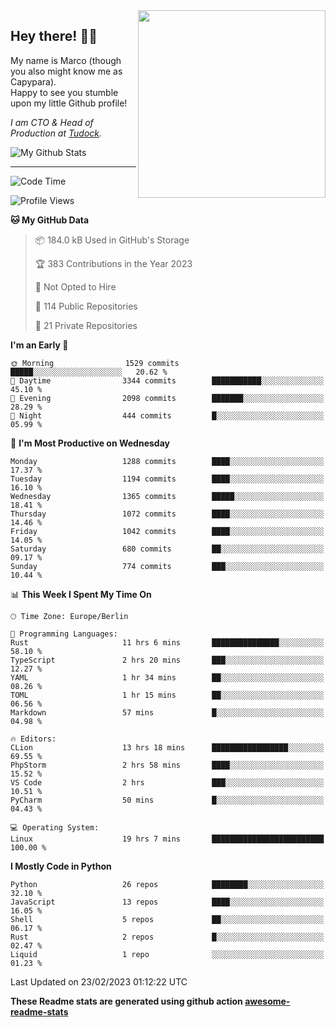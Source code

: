 <img src="https://capypara.de/para_logo.png?a=13" align="right" width="300">

## Hey there! 👋🙃
My name is Marco (though you also might know me as Capypara).  
Happy to see you stumble upon my little Github profile!

*I am CTO & Head of Production at <a href="http://tudock.de">Tudock</a>.*


![My Github Stats](https://github-readme-stats.vercel.app/api?username=theCapypara&show_icons=true&title_color=8ea106&text_color=ffffff&icon_color=8ea106&bg_color=2F343F&hide_border=1)

---
<!--START_SECTION:waka-->
![Code Time](http://img.shields.io/badge/Code%20Time-2%2C158%20hrs%2034%20mins-blue)

![Profile Views](http://img.shields.io/badge/Profile%20Views-3-blue)

**🐱 My GitHub Data** 

> 📦 184.0 kB Used in GitHub's Storage 
 > 
> 🏆 383 Contributions in the Year 2023
 > 
> 🚫 Not Opted to Hire
 > 
> 📜 114 Public Repositories 
 > 
> 🔑 21 Private Repositories 
 > 
**I'm an Early 🐤** 

```text
🌞 Morning                1529 commits        █████░░░░░░░░░░░░░░░░░░░░   20.62 % 
🌆 Daytime                3344 commits        ███████████░░░░░░░░░░░░░░   45.10 % 
🌃 Evening                2098 commits        ███████░░░░░░░░░░░░░░░░░░   28.29 % 
🌙 Night                  444 commits         █░░░░░░░░░░░░░░░░░░░░░░░░   05.99 % 
```
📅 **I'm Most Productive on Wednesday** 

```text
Monday                   1288 commits        ████░░░░░░░░░░░░░░░░░░░░░   17.37 % 
Tuesday                  1194 commits        ████░░░░░░░░░░░░░░░░░░░░░   16.10 % 
Wednesday                1365 commits        █████░░░░░░░░░░░░░░░░░░░░   18.41 % 
Thursday                 1072 commits        ████░░░░░░░░░░░░░░░░░░░░░   14.46 % 
Friday                   1042 commits        ████░░░░░░░░░░░░░░░░░░░░░   14.05 % 
Saturday                 680 commits         ██░░░░░░░░░░░░░░░░░░░░░░░   09.17 % 
Sunday                   774 commits         ███░░░░░░░░░░░░░░░░░░░░░░   10.44 % 
```


📊 **This Week I Spent My Time On** 

```text
🕑︎ Time Zone: Europe/Berlin

💬 Programming Languages: 
Rust                     11 hrs 6 mins       ███████████████░░░░░░░░░░   58.10 % 
TypeScript               2 hrs 20 mins       ███░░░░░░░░░░░░░░░░░░░░░░   12.27 % 
YAML                     1 hr 34 mins        ██░░░░░░░░░░░░░░░░░░░░░░░   08.26 % 
TOML                     1 hr 15 mins        ██░░░░░░░░░░░░░░░░░░░░░░░   06.56 % 
Markdown                 57 mins             █░░░░░░░░░░░░░░░░░░░░░░░░   04.98 % 

🔥 Editors: 
CLion                    13 hrs 18 mins      █████████████████░░░░░░░░   69.55 % 
PhpStorm                 2 hrs 58 mins       ████░░░░░░░░░░░░░░░░░░░░░   15.52 % 
VS Code                  2 hrs               ███░░░░░░░░░░░░░░░░░░░░░░   10.51 % 
PyCharm                  50 mins             █░░░░░░░░░░░░░░░░░░░░░░░░   04.43 % 

💻 Operating System: 
Linux                    19 hrs 7 mins       █████████████████████████   100.00 % 
```

**I Mostly Code in Python** 

```text
Python                   26 repos            ████████░░░░░░░░░░░░░░░░░   32.10 % 
JavaScript               13 repos            ████░░░░░░░░░░░░░░░░░░░░░   16.05 % 
Shell                    5 repos             ██░░░░░░░░░░░░░░░░░░░░░░░   06.17 % 
Rust                     2 repos             █░░░░░░░░░░░░░░░░░░░░░░░░   02.47 % 
Liquid                   1 repo              ░░░░░░░░░░░░░░░░░░░░░░░░░   01.23 % 
```




 Last Updated on 23/02/2023 01:12:22 UTC
<!--END_SECTION:waka-->

**These Readme stats are generated using github action [awesome-readme-stats](https://github.com/anmol098/waka-readme-stats)**
